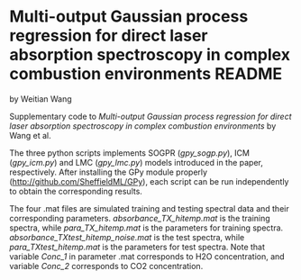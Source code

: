 # Multi-output Gaussian process regression for direct laser absorption spectroscopy in complex combustion environments README

by Weitian Wang

Supplementary code to *Multi-output Gaussian process regression for direct laser absorption spectroscopy in complex combustion environments* by Wang et al. 

The three python scripts implements SOGPR (*gpy_sogp.py*), ICM (*gpy_icm.py*) and LMC (*gpy_lmc.py*) models introduced in the paper, respectively. After installing the GPy module properly (http://github.com/SheffieldML/GPy), each script can be run independently to obtain the corresponding results. 

The four .mat files are simulated training and testing spectral data and their corresponding parameters. *absorbance_TX_hitemp.mat* is the training spectra, while *para_TX_hitemp.mat* is the parameters for training spectra. *absorbance_TXtest_hitemp_noise.mat* is the test spectra, while *para_TXtest_hitemp.mat* is the parameters for test spectra. Note that variable *Conc_1* in parameter .mat corresponds to H2O concentration, and variable *Conc_2* corresponds to CO2 concentration. 